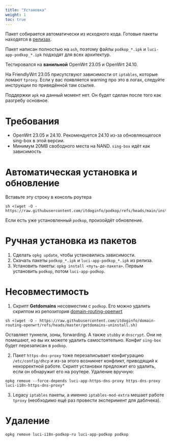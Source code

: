 ```yaml
---
title: "Установка"
weight: 1
toc: true
---
```


Пакет собирается автоматически из исходного кода. Готовые пакеты находятся в [релизах](https://github.com/itdoginfo/podkop/releases).

Пакет написан полностью на `ash`, поэтому файлы `podkop_*.ipk` и `luci-app-podkop_*.ipk` подходят для всех архитектур.

Тестировался на **ванильной** OpenWrt 23.05 и OpenWrt 24.10.

На FriendlyWrt 23.05 присутствуют зависимости от `iptables`, которые ломают `tproxy`. Если у вас появляется warning про это в логах, следуйте инструкции по приведённой там ссылке.

Поддержки `apk` на данный момент нет. Он будет сделан после того как разгребу основное.

# Требования

- OpenWrt 23.05 и 24.10. Рекомендуется 24.10 из-за обновляющегося sing-box в этой версии.
- Минимум 20MB свободного места на NAND. `sing-box` идёт как зависимость

# Автоматическая установка и обновление

Вставьте эту строку в консоль роутера

```
sh <(wget -O - https://raw.githubusercontent.com/itdoginfo/podkop/refs/heads/main/install.sh)
```

Если есть уже установленный `podkop`, произойдёт обновление.

# Ручная установка из пакетов

1. Сделать `opkg update`, чтобы установились зависимости.
2. Скачать пакеты `podkop_*.ipk` и `luci-app-podkop_*.ipk` из релиза.
3. Установить пакеты: `opkg install <путь-до-пакета>`. Первым установить `podkop`, потом `luci-app-podkop`.

# Несовместимость

1. Скрипт **Getdomains** несовместим с `podkop`. Его можно удалить скриптом из репозитория [domain-routing-openwrt](https://github.com/itdoginfo/domain-routing-openwrt)

```
sh <(wget -O - https://raw.githubusercontent.com/itdoginfo/domain-routing-openwrt/refs/heads/master/getdomains-uninstall.sh)
```

Оставляет туннели, зоны, forwarding. А также `stubby` и `dnscrypt`. Они не помешают, но вы их можете удалить самостоятельно. Конфиг `sing-box` будет перезаписан в `podkop`.

2. Пакет `https-dns-proxy` тоже перезаписывает конфигурацию `/etc/config/dhcp` и из-за этого возникнет конфликт, приводящий к некорректной работе. Скрипт установки предложит его удалить, если он обнаружит его на роутере. Удаление вручную:

```
opkg remove --force-depends luci-app-https-dns-proxy https-dns-proxy luci-i18n-https-dns-proxy*
```

3. Legacy `iptables` пакеты, а именно `iptables-mod-extra` мешает работе `tproxy` (необходимо ещё раз провести эксперимент для даблчека).

# Удаление

```
opkg remove luci-i18n-podkop-ru luci-app-podkop podkop
```
